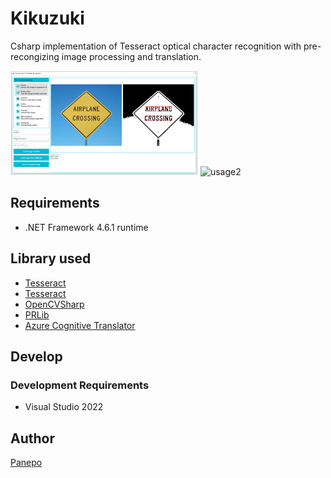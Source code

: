 # Kikuzuki

Csharp implementation of Tesseract optical character recognition with pre-recongizing image processing and translation.

<img src="https://github.com/Panepo/Kikuzuki/blob/master/doc/usage1.png" alt="usage1" height="167" width="300"> <img src="https://github.com/Panepo/Kikuzuki/blob/master/src/doc/usage2.jpg" alt="usage2" height="167" width="300">

## Requirements

* .NET Framework 4.6.1 runtime

## Library used

* [Tesseract](https://github.com/tesseract-ocr/tesseract)
* [Tesseract](https://github.com/charlesw/tesseract)
* [OpenCVSharp](https://github.com/shimat/opencvsharp)
* [PRLib](https://github.com/leha-bot/PRLib)
* [Azure Cognitive Translator](https://azure.microsoft.com/en-us/products/cognitive-services/translator/)

## Develop

### Development Requirements
* Visual Studio 2022

## Author

[Panepo](https://github.com/Panepo)

